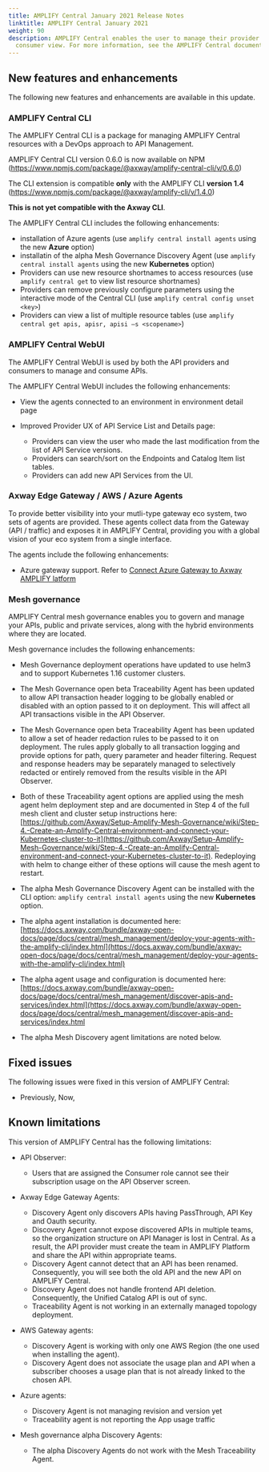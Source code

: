```yaml
---
title: AMPLIFY Central January 2021 Release Notes
linktitle: AMPLIFY Central January 2021
weight: 90
description: AMPLIFY Central enables the user to manage their provider /
  consumer view. For more information, see the AMPLIFY Central documentation.
---
```

## New features and enhancements

The following new features and enhancements are available in this update.

### AMPLIFY Central CLI

The AMPLIFY Central CLI is a package for managing AMPLIFY Central resources with a DevOps approach to API Management.

AMPLIFY Central CLI version 0.6.0 is now available on NPM (<https://www.npmjs.com/package/@axway/amplify-central-cli/v/0.6.0>)

The CLI extension is compatible **only** with the AMPLIFY CLI **version 1.4** (<https://www.npmjs.com/package/@axway/amplify-cli/v/1.4.0>)

**This is not yet compatible with the Axway CLI**.

The AMPLIFY Central CLI includes the following enhancements:  

* installation of Azure agents (use `amplify central install agents` using the new **Azure** option)
* installatin of the alpha Mesh Governance Discovery Agent (use `amplify central install agents` using the new **Kubernetes** option)
* Providers can use new resource shortnames to access resources (use `amplify central get` to view list resource shortnames)
* Providers can remove previously configure parameters using the interactive mode of the Central CLI (use `amplify central config unset <key>`)
* Providers can view a list of multiple resource tables (use `amplify central get apis, apisr, apisi –s <scopename>`)

### AMPLIFY Central WebUI

The AMPLIFY Central WebUI is used by both the API providers and consumers to manage and consume APIs.

The AMPLIFY Central WebUI includes the following enhancements:  

* View the agents connected to an environment in environment detail page
* Improved Provider UX of API Service List and Details page:

    * Providers can view the user who made the last modification from the list of API Service versions.
    * Providers can search/sort on the Endpoints and Catalog Item list tables.
    * Providers can add new API Services from the UI.

### Axway Edge Gateway / AWS / Azure Agents

To provide better visibility into your mutli-type gateway eco system, two sets of agents are provided. These agents collect data from the Gateway (API / traffic) and exposes it in AMPLIFY Central, providing you with a global vision of your eco system from a single interface.

The agents include the following enhancements:

* Azure gateway support. Refer to [Connect Azure Gateway to Axway AMPLIFY latform](https://docs.axway.com/bundle/axway-open-docs/page/docs/central/connect-azure-gateway/index.html)

### Mesh governance

AMPLIFY Central mesh governance enables you to govern and manage your APIs, public and private services, along with the hybrid environments where they are located.

Mesh governance includes the following enhancements:

* Mesh Governance deployment operations have updated to use helm3 and to support Kubernetes 1.16 customer clusters.

* The Mesh Governance open beta Traceability Agent has been updated to allow API transaction header logging to be globally enabled or disabled with an option passed to it on deployment. This will affect all API transactions visible in the API Observer.
* The Mesh  Governance open beta Traceability Agent has been updated to allow a set of header redaction rules to be passed to it on deployment. The rules apply globally to all transaction logging and provide options for path, query parameter and header filtering. Request and response headers may be separately managed to selectively redacted or entirely removed from the results visible in the API Observer.
* Both of these Traceability agent options are applied using the mesh agent helm deployment step and are documented in Step 4 of the full mesh client and cluster setup instructions here: [https://github.com/Axway/Setup-Amplify-Mesh-Governance/wiki/Step-4.-Create-an-Amplify-Central-environment-and-connect-your-Kubernetes-cluster-to-it](https://github.com/Axway/Setup-Amplify-Mesh-Governance/wiki/Step-4.-Create-an-Amplify-Central-environment-and-connect-your-Kubernetes-cluster-to-it). Redeploying with helm to change either of these options will cause the mesh agent to restart.

* The alpha Mesh Governance Discovery Agent can be installed with the CLI option: `amplify central install agents` using the new **Kubernetes** option.
* The alpha agent installation is documented here: [https://docs.axway.com/bundle/axway-open-docs/page/docs/central/mesh_management/deploy-your-agents-with-the-amplify-cli/index.html](https://docs.axway.com/bundle/axway-open-docs/page/docs/central/mesh_management/deploy-your-agents-with-the-amplify-cli/index.html)
* The alpha agent usage and configuration is documented here: [https://docs.axway.com/bundle/axway-open-docs/page/docs/central/mesh_management/discover-apis-and-services/index.html](https://docs.axway.com/bundle/axway-open-docs/page/docs/central/mesh_management/discover-apis-and-services/index.html
* The alpha Mesh Discovery agent limitations are noted below.

## Fixed issues

The following issues were fixed in this version of AMPLIFY Central:

* Previously, Now,

## Known limitations

This version of AMPLIFY Central has the following limitations:

* API Observer:

    * Users that are assigned the Consumer role cannot see their subscription usage on the API Observer screen.  

* Axway Edge Gateway Agents:

    * Discovery Agent only discovers APIs having PassThrough, API Key and Oauth security.
    * Discovery Agent cannot expose discovered APIs in multiple teams, so the organization structure on API Manager is lost in Central. As a result, the API provider must create the team in AMPLIFY Platform and share the API within appropriate teams.
    * Discovery Agent cannot detect that an API has been renamed. Consequently, you will see both the old API and the new API on AMPLIFY Central.
    * Discovery Agent does not handle frontend API deletion. Consequently, the Unified Catalog API is out of sync.
    * Traceability Agent is not working in an externally managed topology deployment.

* AWS Gateway agents:

    * Discovery Agent is working with only one AWS Region (the one used when installing the agent).
    * Discovery Agent does not associate the usage plan and API when a subscriber chooses a usage plan that is not already linked to the chosen API.

* Azure agents:

    * Discovery Agent is not managing revision and version yet
    * Traceability agent is not reporting the App usage traffic

* Mesh governance alpha Discovery Agents:

    * The alpha Discovery Agents do not work with the Mesh Traceability Agent.

